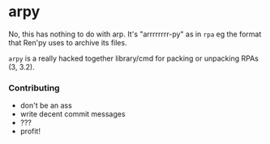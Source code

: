 arpy
===

No, this has nothing to do with arp. It's "arrrrrrrr-py" as in `rpa` eg the format
that Ren'py uses to archive its files.


`arpy` is a really hacked together library/cmd for packing or unpacking RPAs (3, 3.2).


### Contributing

- don't be an ass
- write decent commit messages
- ???
- profit!

